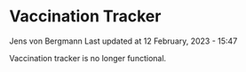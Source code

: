 Vaccination Tracker
================
Jens von Bergmann
Last updated at 12 February, 2023 - 15:47

Vaccination tracker is no longer functional.
